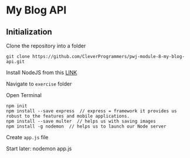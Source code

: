 # My Blog API

## Initialization

Clone the repository into a folder

    git clone https://github.com/CleverProgrammers/pwj-module-8-my-blog-api.git

Install NodeJS from this [LINK](https://nodejs.org/en/)

Navigate to `exercise` folder

Open Terminal

    npm init
    npm install --save express  // express = framework it provides us robust to the features and mobile applications.
    npm install --save multer  // helps us with saving images
    npm install -g nodemon  // helps us to launch our Node server

Create `app.js` file

Start later: nodemon app.js
